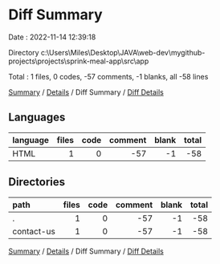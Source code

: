 # Diff Summary

Date : 2022-11-14 12:39:18

Directory c:\\Users\\Miles\\Desktop\\JAVA\\web-dev\\mygithub-projects\\projects\\sprink-meal-app\\src\\app

Total : 1 files,  0 codes, -57 comments, -1 blanks, all -58 lines

[Summary](results.md) / [Details](details.md) / Diff Summary / [Diff Details](diff-details.md)

## Languages
| language | files | code | comment | blank | total |
| :--- | ---: | ---: | ---: | ---: | ---: |
| HTML | 1 | 0 | -57 | -1 | -58 |

## Directories
| path | files | code | comment | blank | total |
| :--- | ---: | ---: | ---: | ---: | ---: |
| . | 1 | 0 | -57 | -1 | -58 |
| contact-us | 1 | 0 | -57 | -1 | -58 |

[Summary](results.md) / [Details](details.md) / Diff Summary / [Diff Details](diff-details.md)